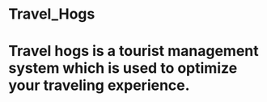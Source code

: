 # Travel_Hogs
# Travel hogs is a tourist management system which is used to optimize your traveling experience.
